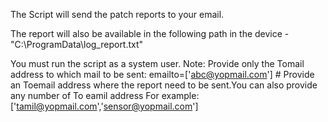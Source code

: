 The Script will send the patch reports to your email. 

The report  will also be available in the following path in the device -   "C:\ProgramData\log_report.txt"

You must run the script as a system user. Note: Provide only the Tomail address to which mail to be sent: emailto=['abc@yopmail.com'] # Provide an Toemail address where the report need to be sent.You can also provide any number of To eamil address For example: ['tamil@yopmail.com','sensor@yopmail.com']